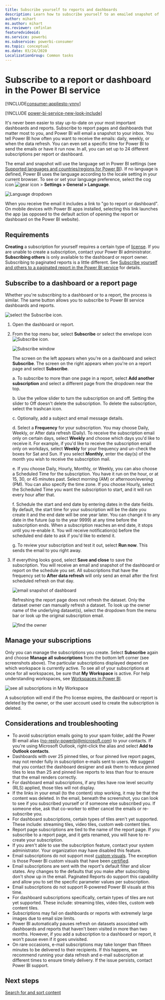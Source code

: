 ```yaml
---
title: Subscribe yourself to reports and dashboards
description: Learn how to subscribe yourself to an emailed snapshot of a Power BI report or dashboard.
author: mihart
ms.author: mihart
ms.reviewer: cmfinlan
featuredvideoid: 
ms.service: powerbi
ms.subservice: powerbi-consumer
ms.topic: conceptual
ms.date: 03/24/2020
LocalizationGroup: Common tasks
---
```


# Subscribe to a report or dashboard in the Power BI service 

[!INCLUDE[consumer-appliesto-ynny](../includes/consumer-appliesto-ynny.md)]

[!INCLUDE [power-bi-service-new-look-include](../includes/power-bi-service-new-look-include.md)]

It's never been easier to stay up-to-date on your most important dashboards and reports. Subscribe to report pages and dashboards that matter most to you, and Power BI will email a snapshot to your inbox. You tell Power BI how often you want to receive the emails: daily, weekly, or when the data refresh. You can even set a specific time for Power BI to send the emails or have it run now.  In all, you can set up to 24 different subscriptions per report or dashboard.

The email and snapshot will use the language set in Power BI settings (see [Supported languages and countries/regions for Power BI](../supported-languages-countries-regions.md)). If no language is defined, Power BI uses the language according to the locale setting in your current browser. To see or set your language preference, select the cog icon ![gear icon](./media/end-user-subscribe/power-bi-settings-icon.png) > **Settings > General > Language**. 

![Language dropdown](./media/end-user-subscribe/power-bi-language.png)

When you receive the email it includes a link to "go to report or dashboard". On mobile devices with Power BI apps installed, selecting this link launches the app (as opposed to the default action of opening the report or dashboard on the Power BI website).


## Requirements
**Creating** a subscription for yourself requires a certain type of [license](end-user-license.md). If you are unable to create a subscription, contact your Power BI administrator. **Subscribing others** is only available to the dashboard or report owner. Subscribing to paginated reports is a little different. See [Subscribe yourself and others to a paginated report in the Power BI service](paginated-reports-subscriptions.md) for details. 

## Subscribe to a dashboard or a report page
Whether you're subscribing to a dashboard or to a report, the process is similar. The same button allows you to subscribe to Power BI service dashboards and reports.
 
![select the Subscribe icon](./media/end-user-subscribe/power-bi-subscribe.png).

1. Open the dashboard or report.
2. From the top menu bar, select **Subscribe** or select the envelope icon ![Subscribe icon](./media/end-user-subscribe/power-bi-icon-envelope.png).
   


   ![Subscribe window](./media/end-user-subscribe/power-bi-emails-numbered.png)
    
    The screen on the left appears when you're on a dashboard and select **Subscribe**. The screen on the right appears when you're on a report page and select **Subscribe**. 
    
    a. To subscribe to more than one page in a report, select **Add another subscription** and select a different page from the dropdown near the top.

    b. Use the yellow slider to turn the subscription on and off.  Setting the slider to Off doesn't delete the subscription. To delete the subscription, select the trashcan icon.

    c. Optionally, add a subject and email message details. 

    d. Select a **Frequency** for your subscription.  You may choose Daily, Weekly, or After data refresh (Daily).  To receive the subscription email only on certain days, select **Weekly** and choose which days you'd like to receive it.  For example, if you'd like to receive the subscription email only on workdays, select **Weekly** for your frequency and un-check the boxes for Sat and Sun. If you select 
    **Monthly**, enter the day(s) of the month you wish to receive the subscription mail.   

    e. If you choose Daily, Hourly, Monthly, or Weekly, you can also choose a Scheduled Time for the subscription. You have it run on the hour, or at 15, 30, or 45 minutes past. Select morning (AM) or afternoon/evening (PM). You can also specify the time zone. If you choose Hourly, select the Scheduled Time you want the subscription to start, and it will run every hour after that.  

    f. Schedule the start and end date by entering dates in the date fields. By default, the start time for your subscription will be the date you create it and the end date will be one year later. You can change it to any date in the future (up to the year 9999) at any time before the subscription ends. When a subscription reaches an end date, it stops until you re-enable it.  You will receive notification(s) before the scheduled end date to ask if you'd like to extend it.     

    g. To review your subscription and test it out, select **Run now**.  This sends the email to you right away. 

3. If everything looks good, select **Save and close** to save the subscription. You will receive an email and snapshot of the dashboard or report on the schedule you set. All subscriptions that have the frequency set to **After data refresh** will only send an email after the first scheduled refresh on that day.
   
   ![email snapshot of dashboard](media/end-user-subscribe/power-bi-email-old.png)
   
    Refreshing the report page does not refresh the dataset. Only the dataset owner can manually refresh a dataset. To look up the owner name of the underlying dataset(s), select the dropdown from the menu bar or look up the original subscription email.
   
    ![find the owner](./media/end-user-subscribe/power-bi-owner.png)


## Manage your subscriptions
Only you can manage the subscriptions you create. Select **Subscribe** again and choose **Manage all subscriptions** from the bottom left corner (see screenshots  above). The particular subscriptions displayed depend on which workspace is currently active. To see all of your subscriptions at once for all workspaces, be sure that **My Workspace** is active. For help understanding workspaces, see [Workspaces in Power BI](end-user-workspaces.md). 

![see all subscriptions in My Workspace](./media/end-user-subscribe/power-bi-manage-subscriptions.png)

A subscription will end if the Pro license expires, the dashboard or report is deleted by the owner, or the user account used to create the subscription is deleted.

## Considerations and troubleshooting
* To avoid subscription emails going to your spam folder, add the Power BI email alias (no-reply-powerbi@microsoft.com) to your contacts. If you're using Microsoft Outlook, right-click the alias and select **Add to Outlook contacts**. 
* Dashboards with over 25 pinned tiles, or four pinned live report pages, may not render fully in subscription e-mails sent to users. We suggest that you contact the dashboard designer and ask them to reduce pinned tiles to less than 25 and pinned live reports to less than four to ensure that the email renders correctly.  
* For dashboard email subscriptions, if any tiles have row level security (RLS) applied, those tiles will not display.  
* If the links in your email (to the content) stop working, it may be that the content was deleted. In the email, beneath the screenshot, you can look to see if you subscribed yourself or if someone else subscribed you. If someone else, ask that co-worker to either cancel the emails or re-subscribe you.
* For dashboard subscriptions, certain types of tiles aren't yet supported. These include: streaming tiles, video tiles, custom web content tiles. 
* Report page subscriptions are tied to the name of the report page. If you subscribe to a report page, and it gets renamed, you will have to re-create your subscription.
* If you aren't able to use the subscription feature, contact your system administrator. Your organization may have disabled this feature.  
* Email subscriptions do not support most [custom visuals](../developer/visuals/power-bi-custom-visuals.md).  The exception is those Power BI custom visuals that have been [certified](../developer/visuals/power-bi-custom-visuals-certified.md).    
* Email subscriptions are sent with the report's default filter and slicer states. Any changes to the defaults that you make after subscribing don't show up in the email. Paginated Reports do support this capability and allow you to set the specific parameter values per subscription.  
* Email subscriptions do not support R-powered Power BI visuals at this time.  
* For dashboard subscriptions specifically, certain types of tiles are not yet supported.  These include: streaming tiles, video tiles, custom web content tiles.     
* Subscriptions may fail on dashboards or reports with extremely large images due to email size limits.    
* Power BI automatically pauses refresh on datasets associated with dashboards and reports that haven't been visited in more than two months.  However, if you add a subscription to a dashboard or report, it won't pause even if it goes unvisited.
* On rare occasions, e-mail subscriptions may take longer than fifteen minutes to be delivered to their recipients.  If this happens, we recommend running your data refresh and e-mail subscription at different times to ensure timely delivery.  If the issue persists, contact Power BI support.

## Next steps

[Search for and sort content](end-user-search-sort.md)
